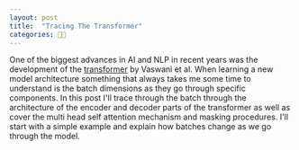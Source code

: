 ```yaml
---
layout: post
title:  "Tracing The Transformer"
categories: 👨‍💻
---
```


One of the biggest advances in AI and NLP in recent years was the development of the [transformer][vaswani] by Vaswani et al. When learning a new model architecture something that always takes me some time to understand is the batch dimensions as they go through specific components.  In this post I'll trace through the batch through the architecture of the encoder and decoder parts of the transformer as well as cover the multi head self attention mechanism and masking procedures. I'll start with a simple example and explain how batches change as we go through the model. 



[vaswani]: https://arxiv.org/pdf/1706.03762.pdf
